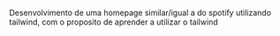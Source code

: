 Desenvolvimento de uma homepage similar/igual a do spotify utilizando tailwind, com o proposito de aprender a utilizar o tailwind
